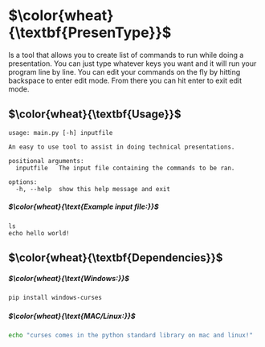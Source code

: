 # $\color{wheat}{\textbf{PresenType}}$
Is a tool that allows you to create list of commands to run while doing a presentation. You can just type whatever keys you want and it will run your program line by line. You can edit your commands on the fly by hitting backspace to enter edit mode. From there you can hit enter to exit edit mode. 
## $\color{wheat}{\textbf{Usage}}$
```
usage: main.py [-h] inputfile

An easy to use tool to assist in doing technical presentations.

positional arguments:
  inputfile   The input file containing the commands to be ran.

options:
  -h, --help  show this help message and exit
```
##### $\color{wheat}{\text{Example input file:}}$

```
ls
echo hello world!
```
## $\color{wheat}{\textbf{Dependencies}}$
##### $\color{wheat}{\text{Windows:}}$
```bash
pip install windows-curses
```
##### $\color{wheat}{\text{MAC/Linux:}}$
```bash
echo "curses comes in the python standard library on mac and linux!"
```
